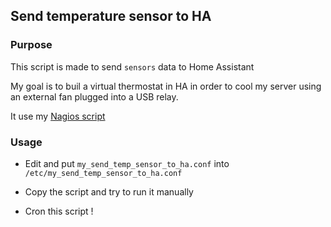 ## Send temperature sensor to HA

### Purpose

This script is made to send `sensors` data to Home Assistant

My goal is to buil a virtual thermostat in HA in order to cool my server using
an external fan plugged into a USB relay.

It use my [Nagios script](https://github.com/anup92k/scripts/tree/master/nagios-plugins/check_sensors)

### Usage

- Edit and put `my_send_temp_sensor_to_ha.conf` into `/etc/my_send_temp_sensor_to_ha.conf`
- Copy the script and try to run it manually

- Cron this script !